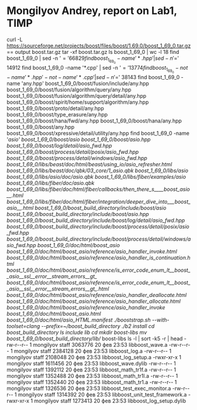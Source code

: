 # Mongilyov Andrey, report on Lab1, TIMP
curl -L https://sourceforge.net/projects/boost/files/boost/1.69.0/boost_1_69_0.tar.gz == output boost.tar.gz
tar -xf boost.tar.gz
ls boost_1_69_0 | wc -l
18
find boost_1_69_0 | sed -n '$='
66829
find boost_1_69_0 -name '*.hpp' | sed -n '$='
14912
find boost_1_69_0 -name '*.cpp' | sed -n '$='
13774
find boost_1_69_0 -not -name '*.hpp' -not -name '*.cpp' | sed -n '$='
38143
find boost_1_69_0 -name 'any.hpp'
boost_1_69_0/boost/fusion/include/any.hpp
boost_1_69_0/boost/fusion/algorithm/query/any.hpp
boost_1_69_0/boost/fusion/algorithm/query/detail/any.hpp
boost_1_69_0/boost/spirit/home/support/algorithm/any.hpp
boost_1_69_0/boost/proto/detail/any.hpp
boost_1_69_0/boost/type_erasure/any.hpp
boost_1_69_0/boost/hana/fwd/any.hpp
boost_1_69_0/boost/hana/any.hpp
boost_1_69_0/boost/any.hpp
boost_1_69_0/boost/xpressive/detail/utility/any.hpp
find boost_1_69_0 -name '*asio'
boost_1_69_0/boost/asio
boost_1_69_0/boost/asio.hpp
boost_1_69_0/boost/log/detail/asio_fwd.hpp
boost_1_69_0/boost/process/detail/posix/asio_fwd.hpp
boost_1_69_0/boost/process/detail/windows/asio_fwd.hpp
boost_1_69_0/libs/beast/doc/html/beast/using_io/asio_refresher.html
boost_1_69_0/libs/beast/doc/qbk/03_core/1_asio.qbk
boost_1_69_0/libs/asio
boost_1_69_0/libs/asio/doc/asio.qbk
boost_1_69_0/libs/fiber/examples/asio
boost_1_69_0/libs/fiber/doc/asio.qbk
boost_1_69_0/libs/fiber/doc/html/fiber/callbacks/then_there_s____boost_asio__.html
boost_1_69_0/libs/fiber/doc/html/fiber/integration/deeper_dive_into___boost_asio__.html
boost_1_69_0/boost_build_directory/include/boost/asio
boost_1_69_0/boost_build_directory/include/boost/asio.hpp
boost_1_69_0/boost_build_directory/include/boost/log/detail/asio_fwd.hpp
boost_1_69_0/boost_build_directory/include/boost/process/detail/posix/asio_fwd.hpp
boost_1_69_0/boost_build_directory/include/boost/process/detail/windows/asio_fwd.hpp
boost_1_69_0/doc/html/boost_asio
boost_1_69_0/doc/html/boost_asio/reference/asio_handler_invoke.html
boost_1_69_0/doc/html/boost_asio/reference/asio_handler_is_continuation.html
boost_1_69_0/doc/html/boost_asio/reference/is_error_code_enum_lt__boost__asio__ssl__error__stream_errors__gt_
boost_1_69_0/doc/html/boost_asio/reference/is_error_code_enum_lt__boost__asio__ssl__error__stream_errors__gt_.html
boost_1_69_0/doc/html/boost_asio/reference/asio_handler_deallocate.html
boost_1_69_0/doc/html/boost_asio/reference/asio_handler_allocate.html
boost_1_69_0/doc/html/boost_asio/reference/asio_handler_invoke
boost_1_69_0/doc/html/boost_asio.html
boost_1_69_0/doc/html/asio_HTML.manifest
./booststrap.sh --with-toolset=clang --prefix=~/boost_build_directory
./b2 install
cd boost_build_directory
ls
include lib
cd
mkdir boost-libs
mv boost_1_69_0/boost_build_directory/lib/* boost-libs
ls -l | sort -k5 -r | head
-rw-r--r--  1 mongilyov  staff  3063776 20 фев 23:53 libboost_wave.a
-rw-r--r--  1 mongilyov  staff  2384128 20 фев 23:53 libboost_log.a
-rw-r--r--  1 mongilyov  staff  2108048 20 фев 23:53 libboost_log_setup.a
-rwxr-xr-x  1 mongilyov  staff  1611456 20 фев 23:53 libboost_wave.dylib
-rw-r--r--  1 mongilyov  staff  1392112 20 фев 23:53 libboost_math_tr1f.a
-rw-r--r--  1 mongilyov  staff  1352488 20 фев 23:53 libboost_math_tr1l.a
-rw-r--r--  1 mongilyov  staff  1352440 20 фев 23:53 libboost_math_tr1.a
-rw-r--r--  1 mongilyov  staff  1326536 20 фев 23:53 libboost_test_exec_monitor.a
-rw-r--r--  1 mongilyov  staff  1314392 20 фев 23:53 libboost_unit_test_framework.a
-rwxr-xr-x  1 mongilyov  staff  1273413 20 фев 23:53 libboost_log_setup.dylib
